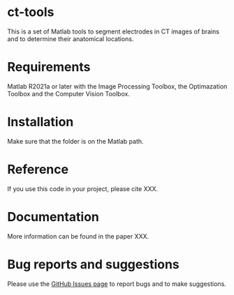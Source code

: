 # ct-tools
This is a set of Matlab tools to segment electrodes in CT images of brains and to determine their anatomical locations.

# Requirements
Matlab R2021a or later with the Image Processing Toolbox, the Optimazation Toolbox and the Computer Vision Toolbox.

# Installation
Make sure that the folder is on the Matlab path.

# Reference
If you use this code in your project, please cite XXX.

# Documentation
More information can be found in the paper XXX.

# Bug reports and suggestions
Please use the [GitHub Issues page](https://github.com/NRC-Lund/ct-tools/issues) to report bugs and to make suggestions.
